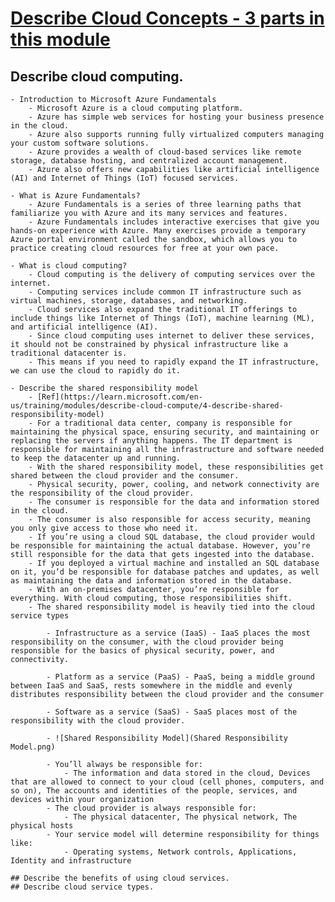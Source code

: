 # [Describe Cloud Concepts - 3 parts in this module](https://learn.microsoft.com/en-us/training/paths/microsoft-azure-fundamentals-describe-cloud-concepts/)

## Describe cloud computing.
    - Introduction to Microsoft Azure Fundamentals 
        - Microsoft Azure is a cloud computing platform.
        - Azure has simple web services for hosting your business presence in the cloud.
        - Azure also supports running fully virtualized computers managing your custom software solutions.
        - Azure provides a wealth of cloud-based services like remote storage, database hosting, and centralized account management.
        - Azure also offers new capabilities like artificial intelligence (AI) and Internet of Things (IoT) focused services.

    - What is Azure Fundamentals?
        - Azure Fundamentals is a series of three learning paths that familiarize you with Azure and its many services and features.
        - Azure Fundamentals includes interactive exercises that give you hands-on experience with Azure. Many exercises provide a temporary Azure portal environment called the sandbox, which allows you to practice creating cloud resources for free at your own pace.

    - What is cloud computing?
        - Cloud computing is the delivery of computing services over the internet.
        - Computing services include common IT infrastructure such as virtual machines, storage, databases, and networking.
        - Cloud services also expand the traditional IT offerings to include things like Internet of Things (IoT), machine learning (ML), and artificial intelligence (AI).
        - Since cloud computing uses internet to deliver these services, it should not be constrained by physical infrastructure like a traditional datacenter is.
        - This means if you need to rapidly expand the IT infrastructure, we can use the cloud to rapidly do it.

    - Describe the shared responsibility model
        - [Ref](https://learn.microsoft.com/en-us/training/modules/describe-cloud-compute/4-describe-shared-responsibility-model)
        - For a traditional data center, company is responsible for maintaining the physical space, ensuring security, and maintaining or replacing the servers if anything happens. The IT department is responsible for maintaining all the infrastructure and software needed to keep the datacenter up and running.
        - With the shared responsibility model, these responsibilities get shared between the cloud provider and the consumer.
        - Physical security, power, cooling, and network connectivity are the responsibility of the cloud provider.
        - The consumer is responsible for the data and information stored in the cloud. 
        - The consumer is also responsible for access security, meaning you only give access to those who need it.
        - If you’re using a cloud SQL database, the cloud provider would be responsible for maintaining the actual database. However, you’re still responsible for the data that gets ingested into the database. 
        - If you deployed a virtual machine and installed an SQL database on it, you’d be responsible for database patches and updates, as well as maintaining the data and information stored in the database.
        - With an on-premises datacenter, you’re responsible for everything. With cloud computing, those responsibilities shift.
        - The shared responsibility model is heavily tied into the cloud service types

            - Infrastructure as a service (IaaS) - IaaS places the most responsibility on the consumer, with the cloud provider being responsible for the basics of physical security, power, and connectivity.

            - Platform as a service (PaaS) - PaaS, being a middle ground between IaaS and SaaS, rests somewhere in the middle and evenly distributes responsibility between the cloud provider and the consumer

            - Software as a service (SaaS) - SaaS places most of the responsibility with the cloud provider.
        
            - ![Shared Responsibility Model](Shared Responsibility Model.png)
            
            - You’ll always be responsible for:
                - The information and data stored in the cloud, Devices that are allowed to connect to your cloud (cell phones, computers, and so on), The accounts and identities of the people, services, and devices within your organization
            - The cloud provider is always responsible for:
                - The physical datacenter, The physical network, The physical hosts
            - Your service model will determine responsibility for things like:
                - Operating systems, Network controls, Applications, Identity and infrastructure
        
    ## Describe the benefits of using cloud services.
    ## Describe cloud service types.
